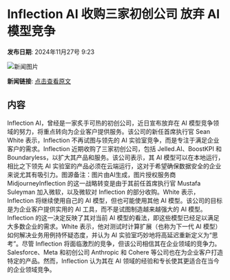 # Inflection AI 收购三家初创公司 放弃 AI 模型竞争

**发布日期**: 2024年11月27号 9:23

![新闻图片](https://pic.chinaz.com/picmap/thumb/202304271137064811_2.jpg)

**新闻链接**: [点击查看原文](https://www.aibase.com/zh/news/13501)

## 内容

Inflection AI，曾经是一家炙手可热的初创公司，近日宣布放弃在 AI 模型竞争领域的努力，将重点转向为企业客户提供服务。该公司的新任首席执行官 Sean White 表示，Inflection 不再试图与领先的 AI 实验室竞争，而是专注于满足企业客户的需求。Inflection 近期收购了三家初创公司，包括 Jelled.AI、BoostKPI 和 Boundaryless，以扩大其产品和服务。该公司表示，其 AI 模型可以在本地运行，相比之下领先 AI 实验室的产品必须在云端运行，这对于希望确保数据安全的企业来说尤其有吸引力。图源备注：图片由AI生成，图片授权服务商MidjourneyInflection 的这一战略转变是由于其前任首席执行官 Mustafa Suleyman 加入微软，以及微软对 Inflection 的部分收购。White 表示，Inflection 将继续使用自己的 AI 模型，但也可能使用其他 AI 模型。该公司的目标是为企业客户提供实用的 AI 工具，而不是试图制造越来越强大的 AI 模型。Inflection 的这一决定反映了其对当前 AI 模型的看法，即这些模型已经足以满足大多数企业的需求。White 表示，他对测试时计算扩展（也称为下一代 AI 模型）如何解决业务用例持怀疑态度，并认为 AI 实验室巧妙地将高延迟重新定义为“思考”。尽管 Inflection 将面临激烈的竞争，但该公司相信其在企业领域的竞争力。Salesforce、Meta 和初创公司 Anthropic 和 Cohere 等公司也在为企业客户打造特定的产品。然而，Inflection 认为其在 AI 领域的经验和专长使其更适合在当今的企业领域竞争。
